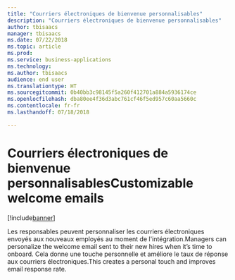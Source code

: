 ```yaml
---
title: "Courriers électroniques de bienvenue personnalisables"
description: "Courriers électroniques de bienvenue personnalisables"
author: tbisaacs
manager: tbisaacs
ms.date: 07/22/2018
ms.topic: article
ms.prod: 
ms.service: business-applications
ms.technology: 
ms.author: tbisaacs
audience: end user
ms.translationtype: HT
ms.sourcegitcommit: 0b40bb3c98145f5a260f412701a884a5936174ce
ms.openlocfilehash: dba80ee4f36d3abc761cf46f5ed957c60aa5660c
ms.contentlocale: fr-fr
ms.lasthandoff: 07/18/2018

---
```

#  <a name="customizable-welcome-emails"></a><span data-ttu-id="a5c7c-103">Courriers électroniques de bienvenue personnalisables</span><span class="sxs-lookup"><span data-stu-id="a5c7c-103">Customizable welcome emails</span></span>


[!include[banner](../../../includes/banner.md)]

<span data-ttu-id="a5c7c-104">Les responsables peuvent personnaliser les courriers électroniques envoyés aux nouveaux employés au moment de l'intégration.</span><span class="sxs-lookup"><span data-stu-id="a5c7c-104">Managers can personalize the welcome email sent to their new hires when it’s time to onboard.</span></span> <span data-ttu-id="a5c7c-105">Cela donne une touche personnelle et améliore le taux de réponse aux courriers électroniques.</span><span class="sxs-lookup"><span data-stu-id="a5c7c-105">This creates a personal touch and improves email response rate.</span></span>

